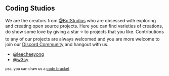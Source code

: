 ## Coding Studios

We are the creators from [@BotStudios](https://github.com/botstudios) who are obsessed with exploring and creating open source projects. Here you can find varieties of creations, do show some love by giving a star ⭐ to projects that you like. Contributions to any of our projects are always welcomed and you are more welcome to join our [Discord Community](https://discord.gg/Ty6nM6y3Ug) and hangout with us.

- [@leecheeyong](https://github.com/leecheeyong)
- [@w3cy](https://github.com/w3cy)

<sub>pss, you can draw us a [code bracket](https://github.com/CodingStudios/Code-Bracket)</sub>

